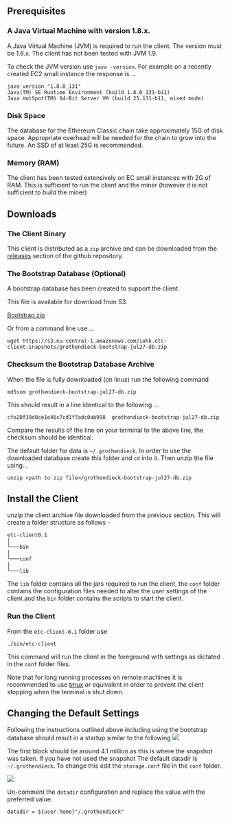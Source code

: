 ## Prerequisites

### A Java Virtual Machine with version 1.8.x.

A Java Virtual Machine (JVM) is required to run the client. The version must be 1.8.x. The client has not been tested with JVM 1.9.

To check the JVM version use `java -version`. For example on a recently created  EC2 small instance the response is ...
```
java version "1.8.0_131"
Java(TM) SE Runtime Environment (build 1.8.0_131-b11)
Java HotSpot(TM) 64-Bit Server VM (build 25.131-b11, mixed mode)
```
### Disk Space 
The database for the Ethereum Classic chain take approximately 15G of disk space. 
Appropriate overhead will be needed for the chain to grow into the future. 
An SSD of at least 25G is recommended.  

### Memory (RAM) 
The client has been tested extensively on EC small instances with 2G of RAM. 
This is sufficient to run the client and the miner (however it is not sufficient to *build* the miner)

## Downloads
### The Client Binary
This client is distributed as a `zip` archive and can be downloaded from the [releases](https://github.com/input-output-hk/etc-client/releases) section of the github repository. 
 
### The Bootstrap Database (Optional)
A bootstrap database has been created to support the client.
 
This file is available for download from S3. 

[Bootstrap zip](https://s3.eu-central-1.amazonaws.com/iohk.etc-client.snapshots/grothendieck-bootstrap-jul27-db.zip)

Or from a command line use ... 

```wget https://s3.eu-central-1.amazonaws.com/iohk.etc-client.snapshots/grothendieck-bootstrap-jul27-db.zip```

### Checksum the Bootstrap Database Archive 

When the file is fully downloaded (on linux) run the following command 

```md5sum grothendieck-bootstrap-jul27-db.zip```

This should result in a line identical to the following ...

```cfe28f39d0ce1e46c7cd1f7adc0ab998  grothendieck-bootstrap-jul27-db.zip```

Compare the results of the line on your terminal to the above line, the checksum should be identical.

The default folder for data is `~/.grothendieck`. In order to use the downloaded database create this folder and `cd` into it. Then unzip the file using...

`unzip <path to zip file>/grothendieck-bootstrap-jul27-db.zip`

## Install the Client

unzip the client archive file downloaded from the previous section. This will create a folder structure as follows -

``` 
etc-client0.1
│   
└───bin
│   
└───conf
│   
└───lib
```
The `lib` folder contains all the jars required to run the client, the `conf` folder contains the configuration files needed to alter the user settings of the client and the `bin` folder contains the scripts to start the client.

### Run the Client

From the `etc-client-0.1` folder use 

`./bin/etc-client`

This command will run the client in the foreground with settings as dictated in the `conf` folder files. 

Note that for long running processes on remote machines it is recommended to use [tmux](https://www.rosehosting.com/blog/getting-started-with-tmux/) or equivalent in order to prevent the client stopping when the terminal is shut down.

## Changing the Default Settings
Following the instructions outlined above including using the bootstrap database should result in a startup similar to the following 
![](https://s3.eu-central-1.amazonaws.com/iohk.etc-client.snapshots/Start_with_bootstrap.png)

The first block should be around 4.1 million as this is where the snapshot was taken. If you have not used the snapshot 
The default datadir is `~/.grothendieck`. To change this edit the `storage.conf` file in the `conf` folder.

![](https://s3.eu-central-1.amazonaws.com/iohk.etc-client.snapshots/default_data_dir.png)

Un-comment the `datadir` configuration and replace the value with the preferred value.

```datadir = ${user.home}"/.grothendieck" ```